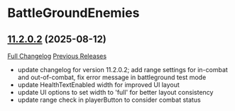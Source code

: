 # BattleGroundEnemies

## [11.2.0.2](https://github.com/BullseiWoWAddons/BattleGroundEnemies/tree/11.2.0.2) (2025-08-12)
[Full Changelog](https://github.com/BullseiWoWAddons/BattleGroundEnemies/compare/11.2.0.1...11.2.0.2) [Previous Releases](https://github.com/BullseiWoWAddons/BattleGroundEnemies/releases)

- update changelog for version 11.2.0.2; add range settings for in-combat and out-of-combat, fix error message in battleground test mode  
- update HealthTextEnabled width for improved UI layout  
- update UI options to set width to 'full' for better layout consistency  
- update range check in playerButton to consider combat status  
